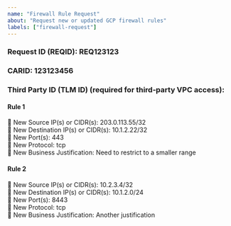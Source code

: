 ```yaml
---
name: "Firewall Rule Request"
about: "Request new or updated GCP firewall rules"
labels: ["firewall-request"]
---
```


### Request ID (REQID): REQ123123
### CARID: 123123456
### Third Party ID (TLM ID) (required for third‑party VPC access):

#### Rule 1
🔹 New Source IP(s) or CIDR(s): 203.0.113.55/32  
🔹 New Destination IP(s) or CIDR(s): 10.1.2.22/32  
🔹 New Port(s): 443  
🔹 New Protocol: tcp  
🔹 New Business Justification: Need to restrict to a smaller range

#### Rule 2
🔹 New Source IP(s) or CIDR(s): 10.2.3.4/32  
🔹 New Destination IP(s) or CIDR(s): 10.1.2.0/24  
🔹 New Port(s): 8443  
🔹 New Protocol: tcp  
🔹 New Business Justification: Another justification